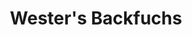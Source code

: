 ---
title: "Wester's Backfuchs"
url: /paderborn/westers-backfuchs-sennelagerstrasse/
shop: Bäckerei
---